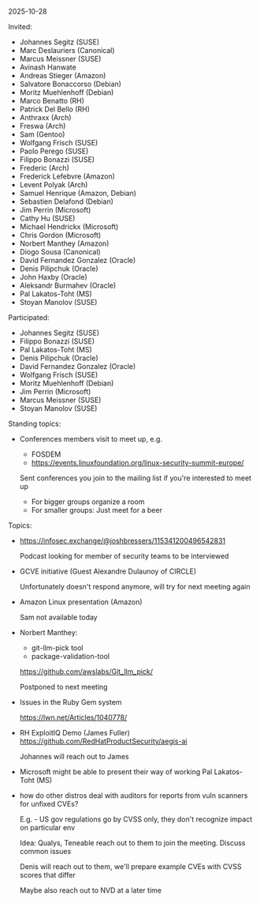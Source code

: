 2025-10-28

Invited:

- Johannes Segitz (SUSE)
- Marc Deslauriers (Canonical)
- Marcus Meissner (SUSE)
- Avinash Hanwate
- Andreas Stieger (Amazon)
- Salvatore Bonaccorso (Debian)
- Moritz Muehlenhoff (Debian)
- Marco Benatto (RH)
- Patrick Del Bello (RH)
- Anthraxx (Arch)
- Freswa (Arch)
- Sam (Gentoo)
- Wolfgang Frisch (SUSE)
- Paolo Perego (SUSE)
- Filippo Bonazzi (SUSE)
- Frederic (Arch)
- Frederick Lefebvre (Amazon)
- Levent Polyak (Arch)
- Samuel Henrique (Amazon, Debian)
- Sebastien Delafond (Debian)
- Jim Perrin (Microsoft)
- Cathy Hu (SUSE)
- Michael Hendrickx (Microsoft)
- Chris Gordon (Microsoft)
- Norbert Manthey (Amazon)
- Diogo Sousa (Canonical)
- David Fernandez Gonzalez (Oracle)
- Denis Pilipchuk (Oracle)
- John Haxby (Oracle)
- Aleksandr Burmahev (Oracle)
- Pal Lakatos-Toht (MS)
- Stoyan Manolov (SUSE)

Participated:

- Johannes Segitz (SUSE)
- Filippo Bonazzi (SUSE)
- Pal Lakatos-Toht (MS)
- Denis Pilipchuk (Oracle)
- David Fernandez Gonzalez (Oracle)
- Wolfgang Frisch (SUSE)
- Moritz Muehlenhoff (Debian)
- Jim Perrin (Microsoft)
- Marcus Meissner (SUSE)
- Stoyan Manolov (SUSE)

Standing topics:

- Conferences members visit to meet up, e.g.
  - FOSDEM
  - https://events.linuxfoundation.org/linux-security-summit-europe/

  Sent conferences you join to the mailing list if you're interested to meet up

  - For bigger groups organize a room
  - For smaller groups: Just meet for a beer

Topics:

- https://infosec.exchange/@joshbressers/115341200496542831

  Podcast looking for member of security teams to be interviewed

- GCVE initiative (Guest Alexandre Dulaunoy of CIRCLE)

  Unfortunately doesn't respond anymore, will try for next meeting again

- Amazon Linux presentation (Amazon)

  Sam not available today

- Norbert Manthey: 
  * git-llm-pick tool
  * package-validation-tool 

  https://github.com/awslabs/Git_llm_pick/

  Postponed to next meeting

- Issues in the Ruby Gem system

  https://lwn.net/Articles/1040778/

- RH ExploitIQ Demo (James Fuller)
  https://github.com/RedHatProductSecurity/aegis-ai

  Johannes will reach out to James

- Microsoft might be able to present their way of working
  Pal Lakatos-Toht (MS)

- how do other distros deal with auditors for reports from vuln scanners for unfixed CVEs?

  E.g. - US gov regulations go by CVSS only, they don't recognize impact on particular env

  Idea: Qualys, Teneable reach out to them to join the meeting.
  Discuss common issues

  Denis will reach out to them, we'll prepare example CVEs with CVSS scores that differ

  Maybe also reach out to NVD at a later time
